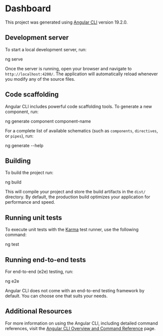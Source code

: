 # Dashboard

This project was generated using [Angular CLI](https://github.com/angular/angular-cli) version 19.2.0.

## Development server

To start a local development server, run:


ng serve

Once the server is running, open your browser and navigate to `http://localhost:4200/`. The application will automatically reload whenever you modify any of the source files.

## Code scaffolding

Angular CLI includes powerful code scaffolding tools. To generate a new component, run:


ng generate component component-name


For a complete list of available schematics (such as `components`, `directives`, or `pipes`), run:


ng generate --help

## Building

To build the project run:


ng build


This will compile your project and store the build artifacts in the `dist/` directory. By default, the production build optimizes your application for performance and speed.

## Running unit tests

To execute unit tests with the [Karma](https://karma-runner.github.io) test runner, use the following command:


ng test


## Running end-to-end tests

For end-to-end (e2e) testing, run:


ng e2e


Angular CLI does not come with an end-to-end testing framework by default. You can choose one that suits your needs.

## Additional Resources

For more information on using the Angular CLI, including detailed command references, visit the [Angular CLI Overview and Command Reference](https://angular.dev/tools/cli) page.
